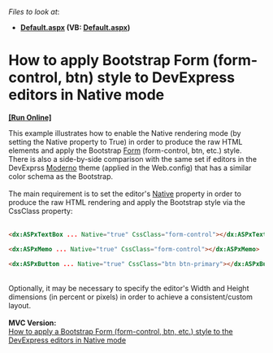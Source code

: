 <!-- default file list -->
*Files to look at*:

* **[Default.aspx](./CS/Default.aspx) (VB: [Default.aspx](./VB/Default.aspx))**
<!-- default file list end -->
# How to apply Bootstrap Form (form-control, btn) style to DevExpress editors in Native mode
<!-- run online -->
**[[Run Online]](https://codecentral.devexpress.com/t263405)**
<!-- run online end -->


This example illustrates how to enable the Native rendering mode (by setting the Native property to True) in order to produce the raw HTML elements and apply the Bootstrap <a href="http://getbootstrap.com/css/#forms">Form</a> (form-control, btn, etc.) style.<br />There is also a side-by-side comparison with the same set if editors in the DevExprss <a href="https://demos.devexpress.com/ASP/Themes/Default.aspx?Theme=Moderno&Control=1">Moderno</a> theme (applied in the Web.config) that has a similar color schema as the Bootstrap.<br /><br />The main requirement is to set the editor's <a href="https://documentation.devexpress.com/#AspNet/CustomDocument11893">Native</a> property in order to produce the raw HTML rendering and apply the Bootstrap style via the CssClass property:<br /><br />


```aspx
<dx:ASPxTextBox ... Native="true" CssClass="form-control"></dx:ASPxTextBox>

<dx:ASPxMemo ... Native="true" CssClass="form-control"></dx:ASPxMemo>

<dx:ASPxButton ... Native="true" CssClass="btn btn-primary"></dx:ASPxButton>
```


<br />Optionally, it may be necessary to specify the editor's Width and Height dimensions (in percent or pixels) in order to achieve a consistent/custom layout.<br /><br /><strong>MVC Version:</strong><br /><a href="https://www.devexpress.com/Support/Center/p/T263406">How to apply a Bootstrap Form (form-control, btn, etc.) style to the DevExpress editors in Native mode</a>

<br/>


